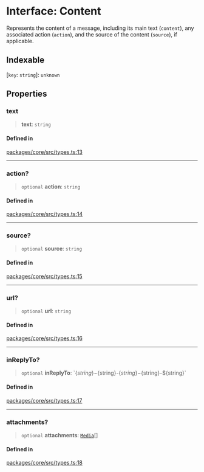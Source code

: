 # Interface: Content

Represents the content of a message, including its main text (`content`), any associated action (`action`), and the source of the content (`source`), if applicable.

## Indexable

 \[`key`: `string`\]: `unknown`

## Properties

### text

> **text**: `string`

#### Defined in

[packages/core/src/types.ts:13](https://github.com/ai16z/eliza/blob/main/packages/core/src/types.ts#L13)

***

### action?

> `optional` **action**: `string`

#### Defined in

[packages/core/src/types.ts:14](https://github.com/ai16z/eliza/blob/main/packages/core/src/types.ts#L14)

***

### source?

> `optional` **source**: `string`

#### Defined in

[packages/core/src/types.ts:15](https://github.com/ai16z/eliza/blob/main/packages/core/src/types.ts#L15)

***

### url?

> `optional` **url**: `string`

#### Defined in

[packages/core/src/types.ts:16](https://github.com/ai16z/eliza/blob/main/packages/core/src/types.ts#L16)

***

### inReplyTo?

> `optional` **inReplyTo**: \`$\{string\}-$\{string\}-$\{string\}-$\{string\}-$\{string\}\`

#### Defined in

[packages/core/src/types.ts:17](https://github.com/ai16z/eliza/blob/main/packages/core/src/types.ts#L17)

***

### attachments?

> `optional` **attachments**: [`Media`](../type-aliases/Media.md)[]

#### Defined in

[packages/core/src/types.ts:18](https://github.com/ai16z/eliza/blob/main/packages/core/src/types.ts#L18)
